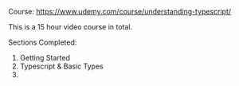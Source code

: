 Course: https://www.udemy.com/course/understanding-typescript/

This is a 15 hour video course in total.

Sections Completed:

1. Getting Started
2. Typescript & Basic Types
3.
